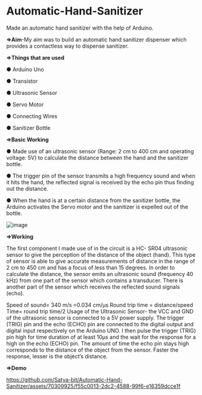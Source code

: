 # Automatic-Hand-Sanitizer
Made an automatic hand sanitizer with the help of Arduino.

**=>Aim**-My aim was to build an automatic hand sanitizer dispenser which provides a contactless way to dispense sanitizer.

**=>Things that are used**

● Arduino Uno

● Transistor

● Ultrasonic Sensor

● Servo Motor

● Connecting Wires

● Sanitizer Bottle

**=>Basic Working**

● Made use of an ultrasonic sensor (Range: 2 cm to 400 cm and operating voltage: 5V)
to calculate the distance between the hand and the sanitizer bottle.

● The trigger pin of the sensor transmits a high frequency sound and when it hits the hand,
the reflected signal is received by the echo pin thus finding out the distance.

● When the hand is at a certain distance from the sanitizer bottle, the Arduino activates the
Servo motor and the sanitizer is expelled out of the bottle.

![image](https://github.com/Satya-bit/Automatic-Hand-Sanitizer/assets/70309925/033213cc-2b3f-48bd-ad0f-a2c84bad8a6e)


**=>Working**

The first component I made use of in the circuit is a HC- SR04 ultrasonic sensor
to give the perception of the distance of the object (hand). This type of sensor is
able to give accurate measurements of distance in the range of 2 cm to 450 cm and
has a focus of less than 15 degrees. In order to calculate the distance, the sensor
emits an ultrasonic sound (frequency 40 kHz) from one part of the sensor which
contains a transducer. There is another part of the sensor which receives the
reflected sound signals (echo).

Speed of sound= 340 m/s
 =0.034 cm/µs
Round trip time = distance/speed
Time= round trip time/2
Usage of the Ultrasonic Sensor- the VCC and GND of the ultrasonic sensor is
connected to a 5V power supply. The trigger (TRIG) pin and the echo (ECHO) pin
are connected to the digital output and digital input respectively on the Arduino
UNO. I then pulse the trigger (TRIG) pin high for time duration of at least 10µs
and the wait for the response for a high on the echo (ECHO) pin. The amount of
time the echo pin stays high corresponds to the distance of the object from the
sensor. Faster the response, lesser is the object’s distance. 



**=>Demo**

https://github.com/Satya-bit/Automatic-Hand-Sanitizer/assets/70309925/f55c0013-2dc2-4588-99f6-e16359dcce1f




